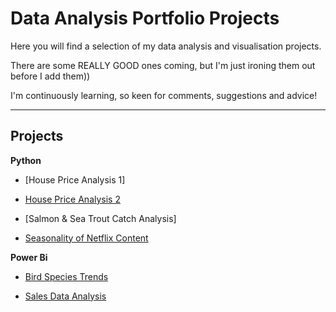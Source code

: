 # Data Analysis Portfolio Projects

Here you will find a selection of my data analysis and visualisation projects.

There are some REALLY GOOD ones coming, but I'm just ironing them out before I add them))

I'm continuously learning, so keen for comments, suggestions and advice!
<hr>

## Projects

**Python**

  - [House Price Analysis 1]

  - [House Price Analysis 2](https://github.com/IsabelWh/DataAnalysisProjects/blob/main/Choropleth.ipynb)

  - [Salmon & Sea Trout Catch Analysis]

  - [Seasonality of Netflix Content](/netflix-seasonality.ipynb)

**Power Bi**

  - [Bird Species Trends](https://github.com/IsabelWh/DataAnalysisProjects/blob/main/Bird_Trends.md)

  - [Sales Data Analysis](https://github.com/IsabelWh/DataAnalysisProjects/blob/main/AWdashboard.md)
